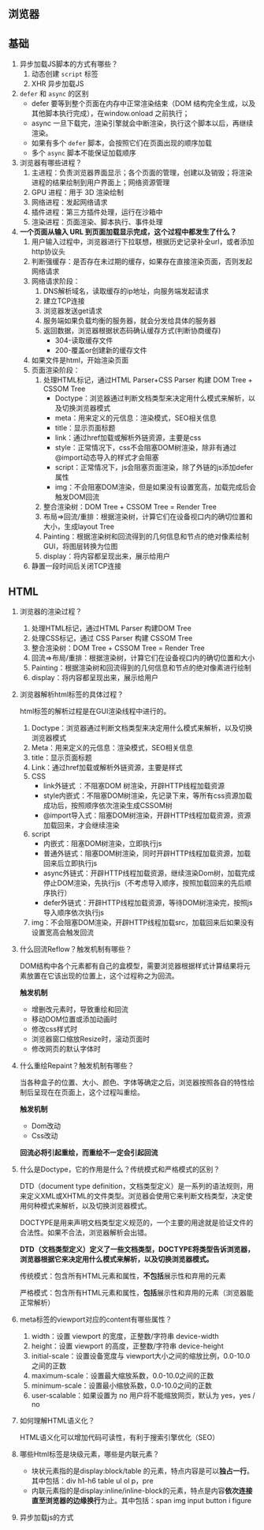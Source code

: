 ## 浏览器

## 基础

1. 异步加载JS脚本的方式有哪些？
   1. 动态创建 `script` 标签
   2. XHR 异步加载JS
2. `defer` 和 `async` 的区别
   - defer 要等到整个页面在内存中正常渲染结束（DOM 结构完全生成，以及其他脚本执行完成），在window.onload 之前执行；
   - async 一旦下载完，渲染引擎就会中断渲染，执行这个脚本以后，再继续渲染。
   - 如果有多个 `defer` 脚本，会按照它们在页面出现的顺序加载
   - 多个 `async` 脚本不能保证加载顺序
3. 浏览器有哪些进程？
   1. 主进程：负责浏览器界面显示；各个页面的管理，创建以及销毁；将渲染进程的结果绘制到用户界面上；网络资源管理
   2. GPU 进程：用于 3D 渲染绘制
   3. 网络进程：发起网络请求
   4. 插件进程：第三方插件处理，运行在沙箱中
   5. 渲染进程：页面渲染、脚本执行、事件处理
4. **一个页面从输入 URL 到页面加载显示完成，这个过程中都发生了什么？**
   1. 用户输入过程中，浏览器进行下拉联想，根据历史记录补全url，或者添加http协议头
   2. 判断强缓存：是否存在未过期的缓存，如果存在直接渲染页面，否则发起网络请求
   3. 网络请求阶段：
      1. DNS解析域名，读取缓存的ip地址，向服务端发起请求
      2. 建立TCP连接
      3. 浏览器发送get请求
      4. 服务端如果负载均衡的服务器，就会分发给具体的服务器
      5. 返回数据，浏览器根据状态码确认缓存方式(判断协商缓存)
         - 304-读取缓存文件
         - 200-覆盖or创建新的缓存文件
   4. 如果文件是html，开始渲染页面
   5. 页面渲染阶段：
      1. 处理HTML标记，通过HTML Parser+CSS Parser 构建 DOM Tree + CSSOM Tree
         - Doctype：浏览器通过判断文档类型来决定用什么模式来解析，以及切换浏览器模式
         - meta：用来定义的元信息：渲染模式，SEO相关信息
         - title：显示页面标题
         - link：通过href加载或解析外链资源，主要是css
         - style：正常情况下，css不会阻塞DOM树渲染，除非有通过@import动态导入的样式才会阻塞
         - script：正常情况下，js会阻塞页面渲染，除了外链的js添加defer属性
         - img：不会阻塞DOM渲染，但是如果没有设置宽高，加载完成后会触发DOM回流
      2. 整合渲染树：DOM Tree + CSSOM Tree = Render Tree
      3. 布局=>回流/重排：根据渲染树，计算它们在设备视口内的确切位置和大小，生成layout Tree
      4. Painting：根据渲染树和回流得到的几何信息和节点的绝对像素绘制GUI，将图层转换为位图
      5. display：将内容都呈现出来，展示给用户
   6. 静置一段时间后关闭TCP连接

## HTML

1. 浏览器的渲染过程？

   1. 处理HTML标记，通过HTML Parser 构建DOM Tree
   2. 处理CSS标记，通过 CSS Parser 构建 CSSOM Tree
   3. 整合渲染树：DOM Tree + CSSOM Tree = Render Tree
   4. 回流=>布局/重排：根据渲染树，计算它们在设备视口内的确切位置和大小
   5. Painting：根据渲染树和回流得到的几何信息和节点的绝对像素进行绘制
   6. display：将内容都呈现出来，展示给用户

2. 浏览器解析html标签的具体过程？

   html标签的解析过程是在GUI渲染线程中进行的。

   1. Doctype：浏览器通过判断文档类型来决定用什么模式来解析，以及切换浏览器模式
   2. Meta：用来定义的元信息：渲染模式，SEO相关信息
   3. title：显示页面标题
   4. Link：通过href加载或解析外链资源，主要是样式
   5. CSS
      - link外链式 ：不阻塞DOM 树渲染，开辟HTTP线程加载资源
      - style内嵌式：不阻塞DOM树渲染，先记录下来，等所有css资源加载成功后，按照顺序依次渲染生成CSSOM树
      - @import导入式：阻塞DOM树渲染，开辟HTTP线程加载资源，资源加载回来，才会继续渲染
   6. script
      - 内嵌式：阻塞DOM树渲染，立即执行js
      - 普通外链式：阻塞DOM树渲染，同时开辟HTTP线程加载资源，加载回来后立即执行js
      - async外链式：开辟HTTP线程加载资源，继续渲染Dom树，加载完成停止DOM渲染，先执行js（不考虑导入顺序，按照加载回来的先后顺序执行）
      - defer外链式：开辟HTTP线程加载资源，等待DOM树渲染完，按照js导入顺序依次执行js
   7. img：不会阻塞DOM渲染，开辟HTTP线程加载src，加载回来后如果没有设置宽高会触发回流

3. 什么回流Reflow？触发机制有哪些？

   DOM结构中各个元素都有自己的盒模型，需要浏览器根据样式计算结果将元素放置在它该出现的位置上，这个过程称之为回流。

   **触发机制**

   - 增删改元素时，导致重绘和回流
   - 移动DOM位置或添加动画时
   - 修改css样式时
   - 浏览器窗口缩放Resize时，滚动页面时
   - 修改网页的默认字体时

4. 什么重绘Repaint？触发机制有哪些？

   当各种盒子的位置、大小、颜色、字体等确定之后，浏览器按照各自的特性绘制后呈现在在页面上，这个过程叫重绘。

   **触发机制**

   - Dom改动
   - Css改动

   **回流必将引起重绘，而重绘不一定会引起回流**

5. 什么是Doctype，它的作用是什么？传统模式和严格模式的区别？

   DTD（document type definition，文档类型定义）是一系列的语法规则，用来定义XML或XHTML的文件类型。浏览器会使用它来判断文档类型，决定使用何种模式来解析，以及切换浏览器模式。

   DOCTYPE是用来声明文档类型定义规范的，一个主要的用途就是验证文件的合法性。如果不合法，浏览器解析会出错。

   **DTD（文档类型定义）定义了一些文档类型，DOCTYPE将类型告诉浏览器，浏览器根据它来决定用什么模式来解析，以及切换浏览器模式。**

   传统模式：包含所有HTML元素和属性，**不包括**展示性和弃用的元素

   严格模式：包含所有HTML元素和属性，**包括**展示性和弃用的元素（浏览器能正常解析）

6. meta标签的viewport对应的content有哪些属性？

   1.  width：设置 viewport 的宽度，正整数/字符串 device-width
   2.  height：设置 viewport 的高度，正整数/字符串 device-height
   3.  initial-scale：设置设备宽度与 viewport大小之间的缩放比例，0.0-10.0之间的正数
   4.  maximum-scale：设置最大缩放系数，0.0-10.0之间的正数
   5.  minimum-scale：设置最小缩放系数，0.0-10.0之间的正数
   6.  user-scalable：如果设置为 no 用户将不能缩放网页，默认为 yes，yes / no

7. 如何理解HTML语义化？

   HTML语义化可以增加代码可读性，有利于搜索引擎优化（SEO）

8. 哪些Html标签是块级元素，哪些是内联元素？

   - 块状元素指的是display:block/table 的元素，特点内容是可以**独占一行**。其中包括：div h1-h6 table ul ol p，pre
   - 内联元素指的是display:inline/inline-block的元素，特点是内容**依次连接直至浏览器的边缘换行**为止。其中包括：span img input button i figure
   
9. 异步加载js的方式

